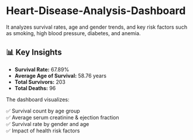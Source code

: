 # Heart-Disease-Analysis-Dashboard
It analyzes survival rates, age and gender trends, and key risk factors such as smoking, high blood pressure, diabetes, and anemia.

## 📊 Key Insights

- **Survival Rate:** 67.89%
- **Average Age of Survival:** 58.76 years
- **Total Survivors:** 203
- **Total Deaths:** 96

The dashboard visualizes:

✅ Survival count by age group  
✅ Average serum creatinine & ejection fraction  
✅ Survival rate by gender and age  
✅ Impact of health risk factors
